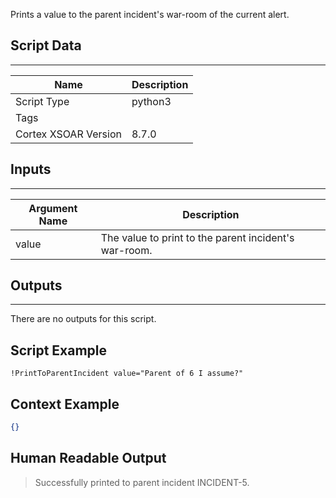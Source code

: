 Prints a value to the parent incident's war-room of the current alert.

## Script Data

---

| **Name** | **Description** |
| --- | --- |
| Script Type | python3 |
| Tags |  |
| Cortex XSOAR Version | 8.7.0 |

## Inputs

---

| **Argument Name** | **Description** |
| --- | --- |
| value | The value to print to the parent incident's war-room. |

## Outputs

---
There are no outputs for this script.


## Script Example

```!PrintToParentIncident value="Parent of 6 I assume?"```

## Context Example

```json
{}
```

## Human Readable Output

>Successfully printed to parent incident INCIDENT-5.
